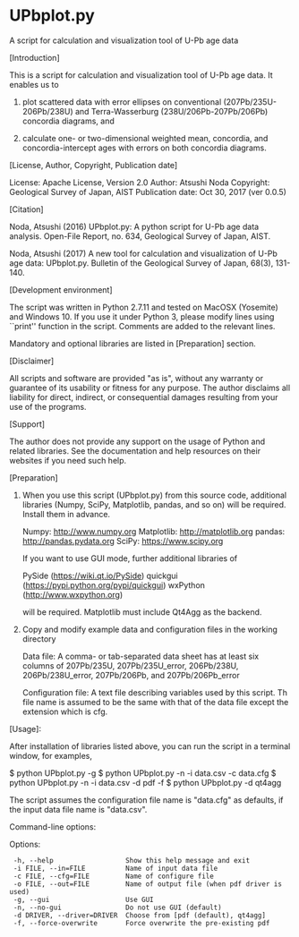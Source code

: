 # UPbplot.py
A script for calculation and visualization tool of U-Pb age data

[Introduction]

This is a script for calculation and visualization tool of U-Pb age
data.  It enables us to

1. plot scattered data with error ellipses on conventional
(207Pb/235U-206Pb/238U) and Terra-Wasserburg (238U/206Pb-207Pb/206Pb)
concordia diagrams, and

2. calculate one- or two-dimensional weighted mean, concordia, and
concordia-intercept ages with errors on both concordia diagrams.


[License, Author, Copyright, Publication date]

License: Apache License, Version 2.0
Author: Atsushi Noda
Copyright: Geological Survey of Japan, AIST
Publication date: Oct 30, 2017 (ver 0.0.5)


[Citation]

Noda, Atsushi (2016) UPbplot.py: A python script for U-Pb age data
analysis. Open-File Report, no. 634, Geological Survey of Japan, AIST.

Noda, Atsushi (2017) A new tool for calculation and visualization
of U-Pb age data: UPbplot.py.  Bulletin of the Geological Survey of
Japan, 68(3), 131-140.


[Development environment]

The script was written in Python 2.7.11 and tested on MacOSX
(Yosemite) and Windows 10.  If you use it under Python 3, please
modify lines using ``print'' function in the script.  Comments are
added to the relevant lines.

Mandatory and optional libraries are listed in [Preparation] section.


[Disclaimer]

All scripts and software are provided "as is", without any
warranty or guarantee of its usability or fitness for any purpose.
The author disclaims all liability for direct, indirect, or
consequential damages resulting from your use of the programs.


[Support]

The author does not provide any support on the usage of Python and
related libraries.  See the documentation and help resources on their
websites if you need such help.


[Preparation]

1. When you use this script (UPbplot.py) from this source code,
   additional libraries (Numpy, SciPy, Matplotlib, pandas, and so on)
   will be required.  Install them in advance.

   Numpy: http://www.numpy.org
   Matplotlib: http://matplotlib.org
   pandas: http://pandas.pydata.org
   SciPy: https://www.scipy.org

   If you want to use GUI mode, further additional libraries of

   PySide (https://wiki.qt.io/PySide)
   quickgui (https://pypi.python.org/pypi/quickgui)
   wxPython (http://www.wxpython.org)

   will be required.  Matplotlib must include Qt4Agg as the backend.

2. Copy and modify example data and configuration files in the working
   directory

   Data file: A comma- or tab-separated data sheet has at least six
      columns of 207Pb/235U, 207Pb/235U_error, 206Pb/238U,
      206Pb/238U_error, 207Pb/206Pb, and 207Pb/206Pb_error

   Configuration file: A text file describing variables used by this
      script.  Th file name is assumed to be the same with that of the
      data file except the extension which is cfg.

[Usage]:

After installation of libraries listed above, you can run the script
in a terminal window, for examples,

   $ python UPbplot.py -g
   $ python UPbplot.py -n -i data.csv -c data.cfg
   $ python UPbplot.py -n -i data.csv -d pdf -f
   $ python UPbplot.py -d qt4agg


The script assumes the configuration file name is "data.cfg" as
defaults, if the input data file name is "data.csv".

Command-line options:

Options:

     -h, --help                  Show this help message and exit
     -i FILE, --in=FILE          Name of input data file
     -c FILE, --cfg=FILE         Name of configure file
     -o FILE, --out=FILE         Name of output file (when pdf driver is used)
     -g, --gui                   Use GUI
     -n, --no-gui                Do not use GUI (default)
     -d DRIVER, --driver=DRIVER  Choose from [pdf (default), qt4agg]
     -f, --force-overwrite       Force overwrite the pre-existing pdf

